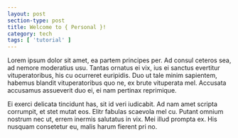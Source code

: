```yaml
---
layout: post
section-type: post
title: Welcome to { Personal }!
category: tech
tags: [ 'tutorial' ]
---
```


Lorem ipsum dolor sit amet, ea partem principes per. Ad consul ceteros sea, ad nemore moderatius usu. Tantas ornatus ei vix, ius ei sanctus evertitur vituperatoribus, his cu ocurreret euripidis. Duo ut tale minim sapientem, habemus blandit vituperatoribus quo ne, ex brute vituperata mel. Accusata accusamus assueverit duo ei, ei nam pertinax reprimique.

Ei exerci delicata tincidunt has, sit id veri iudicabit. Ad nam amet scripta corrumpit, et stet mutat eos. Elitr fabulas scaevola mel cu. Putant omnium nostrum nec ut, errem inermis salutatus in vix. Mei illud prompta ex. His nusquam consetetur eu, malis harum fierent pri no.